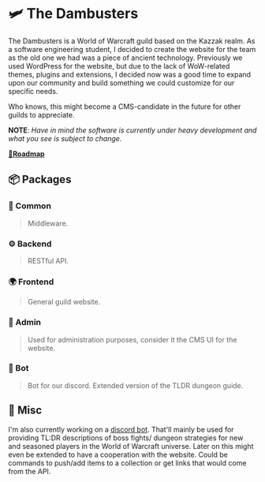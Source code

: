 # 🛩️ The Dambusters

The Dambusters is a World of Warcraft guild based on the Kazzak realm.
As a software engineering student, I decided to create the website for the team as the old one we had was a piece of ancient technology. Previously we used WordPress for the website, but due to the lack of WoW-related themes, plugins and extensions, I decided now was a good time to expand upon our community and build something we could customize for our specific needs.

Who knows, this might become a CMS-candidate in the future for other guilds to appreciate.

**NOTE**: *Have in mind the software is currently under heavy development and what you see is subject to change.*

[**📅Roadmap**](https://trello.com/b/e3dISxLl/dambusters-website)

## 📦 Packages

### 🔌 Common

>Middleware.

### ⚙️ Backend

>RESTful API.

### 🌍 Frontend

>General guild website.

### 📱 Admin

>Used for administration purposes, consider it the CMS UI for the website.

### 🤖 Bot

>Bot for our discord. Extended version of the TLDR dungeon guide.

## 🎉 Misc

I'm also currently working on a [discord bot](https://github.com/NikoDyring/tldr-dungeon-bot). That'll mainly be used for providing TL:DR descriptions of boss fights/ dungeon strategies for new and seasoned players in the World of Warcraft universe. Later on this might even be extended to have a cooperation with the website. Could be commands to push/add items to a collection or get links that would come from the API.

